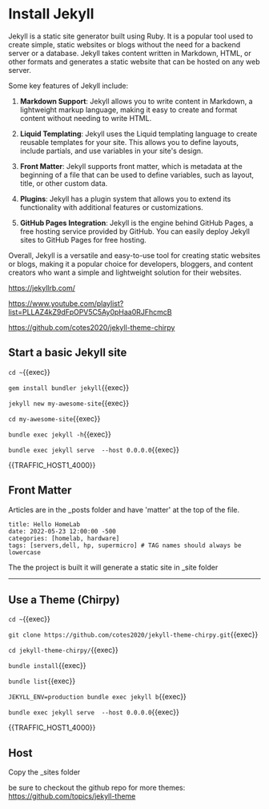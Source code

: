 # Install Jekyll

Jekyll is a static site generator built using Ruby. It is a popular tool used to create simple, static websites or blogs without the need for a backend server or a database. Jekyll takes content written in Markdown, HTML, or other formats and generates a static website that can be hosted on any web server.

Some key features of Jekyll include:

1. **Markdown Support**: Jekyll allows you to write content in Markdown, a lightweight markup language, making it easy to create and format content without needing to write HTML.

2. **Liquid Templating**: Jekyll uses the Liquid templating language to create reusable templates for your site. This allows you to define layouts, include partials, and use variables in your site's design.

3. **Front Matter**: Jekyll supports front matter, which is metadata at the beginning of a file that can be used to define variables, such as layout, title, or other custom data.

4. **Plugins**: Jekyll has a plugin system that allows you to extend its functionality with additional features or customizations.

5. **GitHub Pages Integration**: Jekyll is the engine behind GitHub Pages, a free hosting service provided by GitHub. You can easily deploy Jekyll sites to GitHub Pages for free hosting.

Overall, Jekyll is a versatile and easy-to-use tool for creating static websites or blogs, making it a popular choice for developers, bloggers, and content creators who want a simple and lightweight solution for their websites.

https://jekyllrb.com/

https://www.youtube.com/playlist?list=PLLAZ4kZ9dFpOPV5C5Ay0pHaa0RJFhcmcB

https://github.com/cotes2020/jekyll-theme-chirpy

## Start a basic Jekyll site

`cd ~`{{exec}}

`gem install bundler jekyll`{{exec}}

`jekyll new my-awesome-site`{{exec}}

`cd my-awesome-site`{{exec}}

`bundle exec jekyll -h`{{exec}}

`bundle exec jekyll serve  --host 0.0.0.0`{{exec}}

{{TRAFFIC_HOST1_4000}}

## Front Matter

Articles are in the _posts folder and have 'matter' at the top of the file.

```
title: Hello HomeLab
date: 2022-05-23 12:00:00 -500
categories: [homelab, hardware]
tags: [servers,dell, hp, supermicro] # TAG names should always be lowercase
```

The the project is built it will generate a static site in _site folder

---

## Use a Theme (Chirpy)

`cd ~`{{exec}}

 `git clone https://github.com/cotes2020/jekyll-theme-chirpy.git`{{exec}}

`cd jekyll-theme-chirpy/`{{exec}}

`bundle install`{{exec}}

`bundle list`{{exec}}

`JEKYLL_ENV=production bundle exec jekyll b`{{exec}}

`bundle exec jekyll serve  --host 0.0.0.0`{{exec}}

{{TRAFFIC_HOST1_4000}}


## Host

Copy the _sites folder

be sure to checkout the github repo for more themes: https://github.com/topics/jekyll-theme